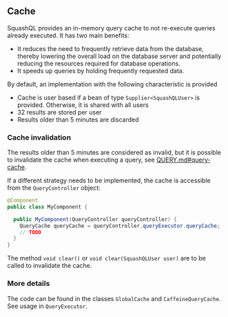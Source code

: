 ## Cache

SquashQL provides an in-memory query cache to not re-execute queries already executed. It has two main benefits:

- It reduces the need to frequently retrieve data from the database, thereby lowering the overall load on the
  database server and potentially reducing the resources required for database operations.
- It speeds up queries by holding frequently requested data.

By default, an implementation with the following characteristic is provided
- Cache is user based if a bean of type `Supplier<SquashQLUser>` is provided. Otherwise, it is shared with all users
- 32 results are stored per user
- Results older than 5 minutes are discarded

### Cache invalidation

The results older than 5 minutes are considered as invalid, but it is possible to invalidate the cache when executing a 
query, see  [QUERY.md#query-cache](QUERY.md#query-cache). 

If a different strategy needs to be implemented, the cache is accessible from the `QueryController` object:

```java
@Component
public class MyComponent {

  public MyComponent(QueryController queryController) {
    QueryCache queryCache = queryController.queryExecutor.queryCache;
    // TODO 
  }
}
```

The method `void clear()` or `void clear(SquashQLUser user)` are to be called to invalidate the cache.

### More details

The code can be found in the classes `GlobalCache` and `CaffeineQueryCache`. See usage in `QueryExecutor`.
